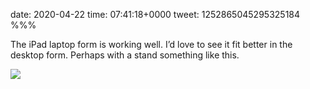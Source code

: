 date: 2020-04-22
time: 07:41:18+0000
tweet: 1252865045295325184
%%%

The iPad laptop form is working well. I’d love to see it fit better in the desktop form. Perhaps with a stand something like this.

![](EWMSG3WUcAIJAUY.jpg)
